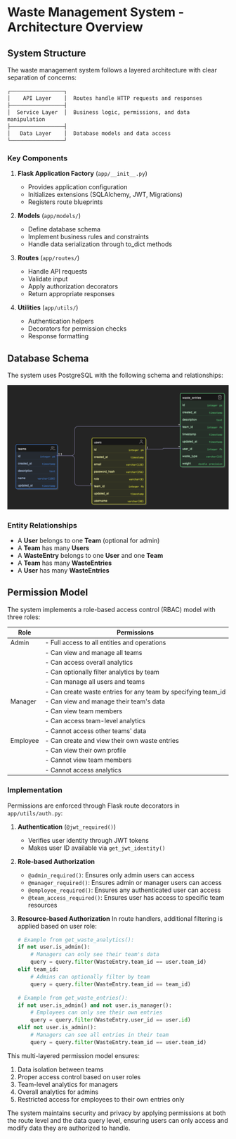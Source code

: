# Waste Management System - Architecture Overview

## System Structure

The waste management system follows a layered architecture with clear separation of concerns:

```
┌─────────────────┐
│    API Layer    │  Routes handle HTTP requests and responses
├─────────────────┤
│  Service Layer  │  Business logic, permissions, and data manipulation
├─────────────────┤
│   Data Layer    │  Database models and data access
└─────────────────┘
```

### Key Components

1. **Flask Application Factory** (`app/__init__.py`)
   - Provides application configuration
   - Initializes extensions (SQLAlchemy, JWT, Migrations)
   - Registers route blueprints

2. **Models** (`app/models/`)
   - Define database schema
   - Implement business rules and constraints
   - Handle data serialization through to_dict methods

3. **Routes** (`app/routes/`)
   - Handle API requests
   - Validate input
   - Apply authorization decorators
   - Return appropriate responses

4. **Utilities** (`app/utils/`)
   - Authentication helpers
   - Decorators for permission checks
   - Response formatting

## Database Schema

The system uses PostgreSQL with the following schema and relationships:

![Entity Relationship Diagram](ERD.png)

### Entity Relationships

- A **User** belongs to one **Team** (optional for admin)
- A **Team** has many **Users**
- A **WasteEntry** belongs to one **User** and one **Team**
- A **Team** has many **WasteEntries**
- A **User** has many **WasteEntries**

## Permission Model

The system implements a role-based access control (RBAC) model with three roles:

| Role     | Permissions                                      |
|----------|--------------------------------------------------|
| Admin    | - Full access to all entities and operations     |
|          | - Can view and manage all teams                  |
|          | - Can access overall analytics                   |
|          | - Can optionally filter analytics by team        |
|          | - Can manage all users and teams                 |
|          | - Can create waste entries for any team by specifying team_id       |  
| Manager  | - Can view and manage their team's data          |
|          | - Can view team members                          |
|          | - Can access team-level analytics                |
|          | - Cannot access other teams' data                |
| Employee | - Can create and view their own waste entries    |
|          | - Can view their own profile                     |
|          | - Cannot view team members                       |
|          | - Cannot access analytics                        |

### Implementation

Permissions are enforced through Flask route decorators in `app/utils/auth.py`:

1. **Authentication** (`@jwt_required()`)
   - Verifies user identity through JWT tokens
   - Makes user ID available via `get_jwt_identity()`

2. **Role-based Authorization**
   - `@admin_required()`: Ensures only admin users can access
   - `@manager_required()`: Ensures admin or manager users can access
   - `@employee_required()`: Ensures any authenticated user can access
   - `@team_access_required()`: Ensures user has access to specific team resources

3. **Resource-based Authorization**
   In route handlers, additional filtering is applied based on user role:

   ```python
   # Example from get_waste_analytics():
   if not user.is_admin():
       # Managers can only see their team's data
       query = query.filter(WasteEntry.team_id == user.team_id)
   elif team_id:
       # Admins can optionally filter by team
       query = query.filter(WasteEntry.team_id == team_id)
   ```

   ```python
   # Example from get_waste_entries():
   if not user.is_admin() and not user.is_manager():
       # Employees can only see their own entries
       query = query.filter(WasteEntry.user_id == user.id)
   elif not user.is_admin():
       # Managers can see all entries in their team
       query = query.filter(WasteEntry.team_id == user.team_id)
   ```

This multi-layered permission model ensures:
1. Data isolation between teams
2. Proper access control based on user roles
3. Team-level analytics for managers
4. Overall analytics for admins
5. Restricted access for employees to their own entries only

The system maintains security and privacy by applying permissions at both the route level and the data query level, ensuring users can only access and modify data they are authorized to handle. 